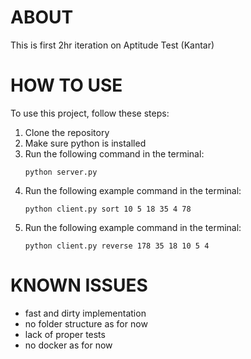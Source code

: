 # ABOUT
This is first 2hr iteration on Aptitude Test (Kantar) 

# HOW TO USE
To use this project, follow these steps:
1. Clone the repository
2. Make sure python is installed
3. Run the following command in the terminal:
    ```
    python server.py
    ```
4. Run the following example command in the terminal:
    ```
    python client.py sort 10 5 18 35 4 78
    ```
5. Run the following example command in the terminal:
    ```
    python client.py reverse 178 35 18 10 5 4  
    ```

# KNOWN ISSUES
- fast and dirty implementation
- no folder structure as for now
- lack of proper tests
- no docker as for now

